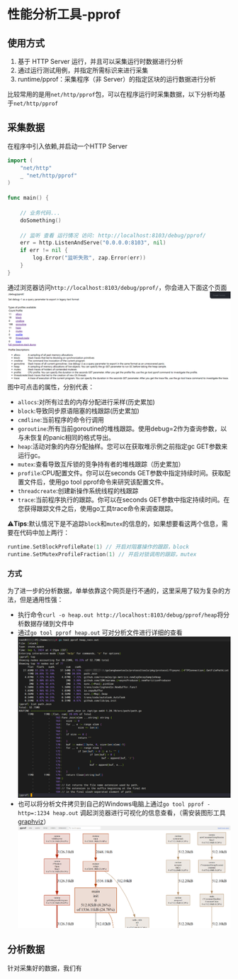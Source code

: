 # 性能分析工具-pprof

## 使用方式
1. 基于 HTTP Server 运行，并且可以采集运行时数据进行分析
2. 通过运行测试用例，并指定所需标识来进行采集
3. runtime/pprof：采集程序（非 Server）的指定区块的运行数据进行分析

比较常用的是用`net/http/pprof`包，可以在程序运行时采集数据，以下分析均基于`net/http/pprof`

## 采集数据
在程序中引入依赖,并启动一个HTTP Server  
```go
import (
    "net/http"
    _ "net/http/pprof"
)

func main() {

    // 业务代码...
    doSomething()

	// 监听 查看 运行情况 访问: http://localhost:8103/debug/pprof/
    err = http.ListenAndServe("0.0.0.0:8103", nil)
    if err != nil {
        log.Error("监听失败", zap.Error(err))
    }
}
```
通过浏览器访问`http://localhost:8103/debug/pprof/`，你会进入下面这个页面  
![alt text](image-1.png)
图中可点击的属性，分别代表：  
- `allocs`:对所有过去的内存分配进行采样(历史累加)
- `block`:导致同步原语阻塞的栈跟踪(历史累加)
- `cmdline`:当前程序的命令行调用
- `goroutine`:所有当前goroutine的堆栈跟踪。使用debug=2作为查询参数，以与未恢复的panic相同的格式导出。
- `heap`:活动对象的内存分配抽样。您可以在获取堆示例之前指定gc GET参数来运行gc。
- `mutex`:查看导致互斥锁的竞争持有者的堆栈跟踪（历史累加）
- `profile`:CPU配置文件。你可以在seconds GET参数中指定持续时间。获取配置文件后，使用go tool pprof命令来研究该配置文件。
- `threadcreate`:创建新操作系统线程的栈跟踪
- `trace`:当前程序执行的跟踪。你可以在seconds GET参数中指定持续时间。在您获得跟踪文件之后，使用go工具trace命令来调查跟踪。

⚠️**Tips**:默认情况下是不追踪`block`和`mutex`的信息的，如果想要看这两个信息，需要在代码中加上两行：  
```go
runtime.SetBlockProfileRate(1) // 开启对阻塞操作的跟踪，block  
runtime.SetMutexProfileFraction(1) // 开启对锁调用的跟踪，mutex
```
### 方式

为了进一步的分析数据，单单依靠这个网页是行不通的，这里采用了较为复杂的方法，但是通用性强：  
- 执行命令`curl -o heap.out http://localhost:8103/debug/pprof/heap`将分析数据存储到文件中
- 通过`go tool pprof heap.out` 可对分析文件进行详细的查看
  ![alt text](image-2.png)
- 也可以将分析文件拷贝到自己的Windows电脑上通过`go tool pprof -http=:1234 heap.out` 调起浏览器进行可视化的信息查看，（需安装图形工具[graphviz](http://www.graphviz.org/download/)）
  ![alt text](image-3.png)


## 分析数据
针对采集好的数据，我们有
